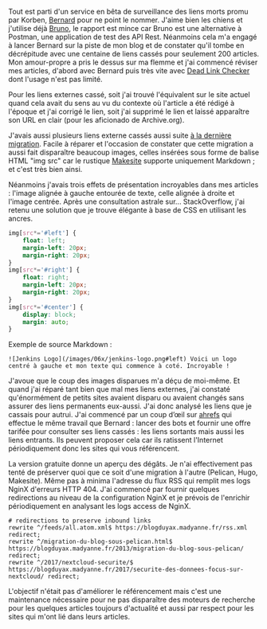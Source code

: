 <!-- title: Référencement influencé -->
<!-- category: Hébergement -->

Tout est parti d'un service en bêta de surveillance des liens morts promu par Korben, [Bernard](https://bernard.app/) pour ne point le nommer. J'aime bien les chiens et j'utilise déjà [Bruno](https://www.usebruno.com/), le rapport est mince car Bruno est une alternative à Postman, une application de test des API Rest. Néanmoins cela m'a engagé à lancer Bernard sur la piste de mon blog et de constater qu'il tombe en décrépitude avec une centaine de liens cassés pour seulement 200 articles. Mon amour-propre a pris le dessus sur ma flemme et j'ai commencé réviser mes articles, d'abord avec Bernard puis très vite avec [Dead Link Checker](https://www.deadlinkchecker.com/) dont l'usage n'est pas limité. 

Pour les liens externes cassé, soit j'ai trouvé l'équivalent sur le site actuel quand cela avait du sens au vu du contexte où l'article a été rédigé à l'époque et j'ai corrigé le lien, soit j'ai supprimé le lien et laissé apparaître son URL en clair (pour les aficionado de Archive.org).

J'avais aussi plusieurs liens externe cassés aussi suite [à la dernière migration](/2020/bilan-hebergement-2020/). Facile à réparer et l'occasion de constater que cette migration a aussi fait disparaître beaucoup images, celles insérées sous forme de balise HTML "img src" car le rustique [Makesite](https://github.com/kianby/blog) supporte uniquement Markdown ; et c'est très bien ainsi. 

Néanmoins j'avais trois effets de présentation incroyables dans mes articles : l'image alignée à gauche entourée de texte, celle alignée à droite et l'image centrée. Après une consultation astrale sur... StackOverflow, j'ai retenu une solution que je trouve élégante à base de CSS en utilisant les ancres.  


```css
img[src*='#left'] {
    float: left;
    margin-left: 20px;
    margin-right: 20px;
}
img[src*='#right'] {
    float: right;
    margin-left: 20px;
    margin-right: 20px;    
}
img[src*='#center'] {
    display: block;
    margin: auto;
}
```

Exemple de source Markdown : 

```
![Jenkins Logo](/images/06x/jenkins-logo.png#left) Voici un logo 
centré à gauche et mon texte qui commence à coté. Incroyable !   
```

J'avoue que le coup des images disparues m'a déçu de moi-même. Et quand j'ai réparé tant bien que mal mes liens externes, j'ai constaté qu'énormément de petits sites avaient disparu ou avaient changés sans assurer des liens permanents eux-aussi. J'ai donc analysé les liens que je cassais pour autrui. J'ai commencé par un coup d’œil sur [ahrefs](https://ahrefs.com/broken-link-checker) qui effectue le même travail que Bernard : lancer des bots et fournir une offre tarifée pour consulter ses liens cassés : les liens sortants mais aussi les liens entrants. Ils peuvent proposer cela car ils ratissent l'Internet périodiquement donc les sites qui vous référencent. 

La version gratuite donne un aperçu des dégâts. Je n'ai effectivement pas tenté de préserver quoi que ce soit d'une migration à l'autre (Pelican, Hugo, Makesite). Même pas à minima l'adresse du flux RSS qui remplit mes logs NginX d'erreurs HTTP 404. J'ai commencé par fournir quelques redirections au niveau de la configuration NginX et je prévois de l'enrichir périodiquement en analysant les logs access de NginX. 


```nginx
# redirections to preserve inbound links
rewrite ^/feeds/all.atom.xml$ https://blogduyax.madyanne.fr/rss.xml redirect;
rewrite ^/migration-du-blog-sous-pelican.html$ https://blogduyax.madyanne.fr/2013/migration-du-blog-sous-pelican/ redirect;
rewrite ^/2017/nextcloud-securite/$ https://blogduyax.madyanne.fr/2017/securite-des-donnees-focus-sur-nextcloud/ redirect;
``` 

L'objectif n'était pas d'améliorer le référencement mais c'est une maintenance nécessaire pour ne pas disparaître des moteurs de recherche pour les quelques articles toujours d'actualité et aussi par respect pour les sites qui m'ont lié dans leurs articles.

